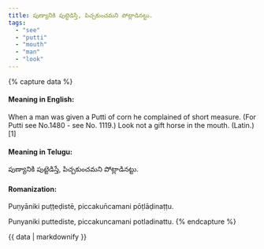 ```yaml
---
title: పుణ్యానికి పుట్టెడిస్తే, పిచ్చకుంచమని పోట్లాడినట్టు.
tags:
  - "see"
  - "putti"
  - "mouth"
  - "man"
  - "look"
---
```


{% capture data %}
#### Meaning in English:
When a man was given a Putti of corn he complained of short measure.
(For Putti see No.1480 - see No. 1119.)
Look not a gift horse in the mouth. (Latin.)[1]

#### Meaning in Telugu:
పుణ్యానికి పుట్టెడిస్తే, పిచ్చకుంచమని పోట్లాడినట్టు.

#### Romanization:
Puṇyāniki puṭṭeḍistē, piccakun̄camani pōṭlāḍinaṭṭu.

Punyaniki puttediste, piccakuncamani potladinattu.
{% endcapture %}

{{ data | markdownify }}

